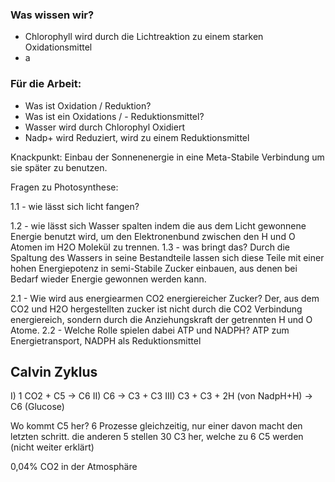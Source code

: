 
### Was wissen wir?
- Chlorophyll wird durch die Lichtreaktion zu einem starken Oxidationsmittel
- a

### Für die Arbeit:
- Was ist Oxidation / Reduktion?
- Was ist ein Oxidations / - Reduktionsmittel?
- Wasser wird durch Chlorophyl Oxidiert
- Nadp+ wird Reduziert, wird zu einem Reduktionsmittel

Knackpunkt:
Einbau der Sonnenenergie in eine Meta-Stabile Verbindung um sie später zu benutzen.


Fragen zu Photosynthese:

1.1 - wie lässt sich licht fangen?
	
1.2 - wie lässt sich Wasser spalten
	indem die aus dem Licht gewonnene Energie benutzt wird, um den Elektronenbund zwischen den H und O Atomen im H2O Molekül zu trennen.
1.3 - was bringt das?
	Durch die Spaltung des Wassers in seine Bestandteile lassen sich diese Teile mit einer hohen Energiepotenz in semi-Stabile Zucker einbauen, aus denen bei Bedarf wieder Energie gewonnen werden kann.

2.1 - Wie wird aus energiearmen CO2 energiereicher Zucker?
	Der, aus dem CO2 und H2O hergestellten zucker ist nicht durch die CO2 Verbindung energiereich, sondern durch die Anziehungskraft der getrennten H und O Atome.
2.2 - Welche Rolle spielen dabei ATP und NADPH?
	ATP zum Energietransport, NADPH als Reduktionsmittel

## Calvin Zyklus

I) 1 CO2 + C5 -> C6
II) C6 -> C3 + C3
III) C3 + C3 + 2H (von NadpH+H) -> C6 (Glucose)


Wo kommt C5 her?
6 Prozesse gleichzeitig, nur einer davon macht den letzten schritt.
die anderen 5 stellen 30 C3 her, welche zu 6 C5 werden (nicht weiter erklärt)

0,04% CO2 in der Atmosphäre